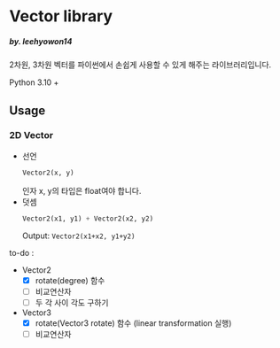 # Vector library
##### by. leehyowon14

2차원, 3차원 벡터를 파이썬에서 손쉽게 사용할 수 있게 해주는 라이브러리입니다.

Python 3.10 +
## Usage
### 2D Vector
- 선언
    ```py
    Vector2(x, y)
    ```
    인자 x, y의 타입은 float여야 합니다.
- 덧셈
    ```py
    Vector2(x1, y1) + Vector2(x2, y2)
    ```
    Output: `Vector2(x1+x2, y1+y2)`
    

to-do :
- Vector2
    - [x] rotate(degree) 함수
    - [ ] 비교연산자
    - [ ] 두 각 사이 각도 구하기

- Vector3
    - [x] rotate(Vector3 rotate) 함수 (linear transformation 실행)
    - [ ] 비교연산자